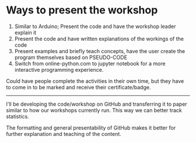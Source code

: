 # Ways to present the workshop
1. Similar to Arduino; Present the code and have the workshop leader explain it
2. Present the code and have written explanations of the workings of the code
3. Present examples and briefly teach concepts, have the user create the program themselves based on PSEUDO-CODE
4. Switch from online-python.com to jupyter notebook for a more interactive programming experience.

Could have people complete the activities in their own time, but they have to come in to be marked and receive their certificate/badge.

-----

I'll be developing the code/workshop on GitHub and transferring it to paper similar to how our workshops currently run. This way we can better track statistics.

The formatting and general presentability of GitHub makes it better for further explanation and teaching of the content.
